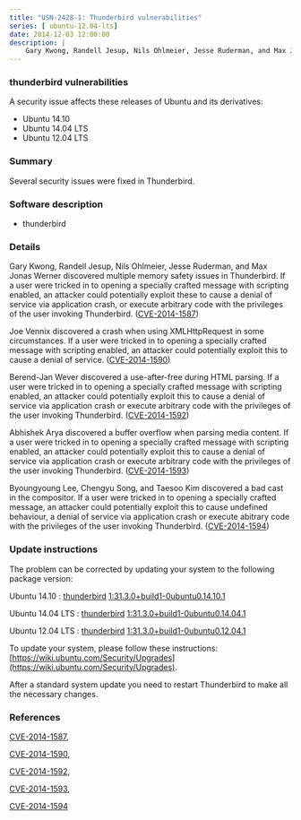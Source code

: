```yaml
---
title: "USN-2428-1: Thunderbird vulnerabilities"
series: [ ubuntu-12.04-lts]
date: 2014-12-03 12:00:00
description: |
    Gary Kwong, Randell Jesup, Nils Ohlmeier, Jesse Ruderman, and Max Jonas Werner discovered multiple memory safety issues in Thunderbird. If a user were tricked in to opening a specially crafted message with scripting enabled, an attacker could potentially exploit these to cause a denial of service via application crash, or execute arbitrary code with the privileges of the user invoking Thunderbird. ([CVE-2014-1587](http://people.ubuntu.com/~ubuntu-security/cve/CVE-2014-1587))
--- 
```

 
 


### thunderbird vulnerabilities

A security issue affects these releases of Ubuntu and its derivatives:

* Ubuntu 14.10
* Ubuntu 14.04 LTS
* Ubuntu 12.04 LTS

### Summary

Several security issues were fixed in Thunderbird. 

### Software description

* thunderbird 

### Details

Gary Kwong, Randell Jesup, Nils Ohlmeier, Jesse Ruderman, and Max Jonas Werner discovered multiple memory safety issues in Thunderbird. If a user were tricked in to opening a specially crafted message with scripting enabled, an attacker could potentially exploit these to cause a denial of service via application crash, or execute arbitrary code with the privileges of the user invoking Thunderbird. ([CVE-2014-1587](http://people.ubuntu.com/~ubuntu-security/cve/CVE-2014-1587))

Joe Vennix discovered a crash when using XMLHttpRequest in some circumstances. If a user were tricked in to opening a specially crafted message with scripting enabled, an attacker could potentially exploit this to cause a denial of service. ([CVE-2014-1590](http://people.ubuntu.com/~ubuntu-security/cve/CVE-2014-1590))

Berend-Jan Wever discovered a use-after-free during HTML parsing. If a user were tricked in to opening a specially crafted message with scripting enabled, an attacker could potentially exploit this to cause a denial of service via application crash or execute arbitrary code with the privileges of the user invoking Thunderbird. ([CVE-2014-1592](http://people.ubuntu.com/~ubuntu-security/cve/CVE-2014-1592))

Abhishek Arya discovered a buffer overflow when parsing media content. If a user were tricked in to opening a specially crafted message with scripting enabled, an attacker could potentially exploit this to cause a denial of service via application crash or execute arbitrary code with the privileges of the user invoking Thunderbird. ([CVE-2014-1593](http://people.ubuntu.com/~ubuntu-security/cve/CVE-2014-1593))

Byoungyoung Lee, Chengyu Song, and Taesoo Kim discovered a bad cast in the compositor. If a user were tricked in to opening a specially crafted message, an attacker could potentially exploit this to cause undefined behaviour, a denial of service via application crash or execute abitrary code with the privileges of the user invoking Thunderbird. ([CVE-2014-1594](http://people.ubuntu.com/~ubuntu-security/cve/CVE-2014-1594)) 

### Update instructions

The problem can be corrected by updating your system to the following package version:

Ubuntu 14.10
 : [thunderbird](https://launchpad.net/ubuntu/+source/thunderbird) <span> [1:31.3.0+build1-0ubuntu0.14.10.1](https://launchpad.net/ubuntu/+source/thunderbird/1:31.3.0+build1-0ubuntu0.14.10.1) </span> 

Ubuntu 14.04 LTS
 : [thunderbird](https://launchpad.net/ubuntu/+source/thunderbird) <span> [1:31.3.0+build1-0ubuntu0.14.04.1](https://launchpad.net/ubuntu/+source/thunderbird/1:31.3.0+build1-0ubuntu0.14.04.1) </span> 

Ubuntu 12.04 LTS
 : [thunderbird](https://launchpad.net/ubuntu/+source/thunderbird) <span> [1:31.3.0+build1-0ubuntu0.12.04.1](https://launchpad.net/ubuntu/+source/thunderbird/1:31.3.0+build1-0ubuntu0.12.04.1) </span> 

To update your system, please follow these instructions: [https://wiki.ubuntu.com/Security/Upgrades](https://wiki.ubuntu.com/Security/Upgrades).

After a standard system update you need to restart Thunderbird to make all the necessary changes. 

### References

 
 [CVE-2014-1587](http://people.ubuntu.com/~ubuntu-security/cve/CVE-2014-1587), 

 [CVE-2014-1590](http://people.ubuntu.com/~ubuntu-security/cve/CVE-2014-1590), 

 [CVE-2014-1592](http://people.ubuntu.com/~ubuntu-security/cve/CVE-2014-1592), 

 [CVE-2014-1593](http://people.ubuntu.com/~ubuntu-security/cve/CVE-2014-1593), 

 [CVE-2014-1594](http://people.ubuntu.com/~ubuntu-security/cve/CVE-2014-1594)
 

